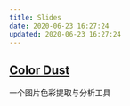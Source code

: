 ```yaml
---
title: Slides
date: 2020-06-23 16:27:24
updated: 2020-06-23 16:27:24
---
```


## [Color Dust](/slides/color-dust.html)

一个图片色彩提取与分析工具
